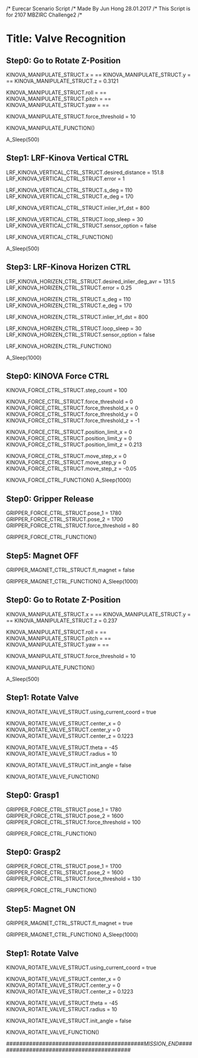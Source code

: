 /* Eurecar Scenario Script 
/* Made By Jun Hong 28.01.2017
/* This Script is for 2107 MBZIRC Challenge2
/*

# Title: Valve Recognition

## Step0: Go to Rotate Z-Position

KINOVA_MANIPULATE_STRUCT.x = ==
KINOVA_MANIPULATE_STRUCT.y = ==
KINOVA_MANIPULATE_STRUCT.z = 0.3121

KINOVA_MANIPULATE_STRUCT.roll = ==
KINOVA_MANIPULATE_STRUCT.pitch = ==
KINOVA_MANIPULATE_STRUCT.yaw = ==

KINOVA_MANIPULATE_STRUCT.force_threshold = 10

KINOVA_MANIPULATE_FUNCTION()

A_Sleep(500)


## Step1: LRF-Kinova Vertical CTRL

LRF_KINOVA_VERTICAL_CTRL_STRUCT.desired_distance = 151.8
LRF_KINOVA_VERTICAL_CTRL_STRUCT.error = 1

LRF_KINOVA_VERTICAL_CTRL_STRUCT.s_deg = 110
LRF_KINOVA_VERTICAL_CTRL_STRUCT.e_deg = 170

LRF_KINOVA_VERTICAL_CTRL_STRUCT.inlier_lrf_dst = 800

LRF_KINOVA_VERTICAL_CTRL_STRUCT.loop_sleep = 30
LRF_KINOVA_VERTICAL_CTRL_STRUCT.sensor_option = false

LRF_KINOVA_VERTICAL_CTRL_FUNCTION()

A_Sleep(500)

## Step3: LRF-Kinova Horizen CTRL

LRF_KINOVA_HORIZEN_CTRL_STRUCT.desired_inlier_deg_avr = 131.5
LRF_KINOVA_HORIZEN_CTRL_STRUCT.error = 0.25

LRF_KINOVA_HORIZEN_CTRL_STRUCT.s_deg = 110
LRF_KINOVA_HORIZEN_CTRL_STRUCT.e_deg = 170

LRF_KINOVA_HORIZEN_CTRL_STRUCT.inlier_lrf_dst = 800

LRF_KINOVA_HORIZEN_CTRL_STRUCT.loop_sleep = 30
LRF_KINOVA_HORIZEN_CTRL_STRUCT.sensor_option = false

LRF_KINOVA_HORIZEN_CTRL_FUNCTION()

A_Sleep(1000)


## Step0: KINOVA Force CTRL

KINOVA_FORCE_CTRL_STRUCT.step_count = 100

KINOVA_FORCE_CTRL_STRUCT.force_threshold = 0
KINOVA_FORCE_CTRL_STRUCT.force_threshold_x = 0
KINOVA_FORCE_CTRL_STRUCT.force_threshold_y = 0
KINOVA_FORCE_CTRL_STRUCT.force_threshold_z = -1

KINOVA_FORCE_CTRL_STRUCT.position_limit_x = 0
KINOVA_FORCE_CTRL_STRUCT.position_limit_y = 0
KINOVA_FORCE_CTRL_STRUCT.position_limit_z = 0.213

KINOVA_FORCE_CTRL_STRUCT.move_step_x = 0
KINOVA_FORCE_CTRL_STRUCT.move_step_y = 0
KINOVA_FORCE_CTRL_STRUCT.move_step_z = -0.05

KINOVA_FORCE_CTRL_FUNCTION()
A_Sleep(1000)

## Step0: Gripper Release

GRIPPER_FORCE_CTRL_STRUCT.pose_1 = 1780
GRIPPER_FORCE_CTRL_STRUCT.pose_2 = 1700
GRIPPER_FORCE_CTRL_STRUCT.force_threshold = 80

GRIPPER_FORCE_CTRL_FUNCTION()


## Step5: Magnet OFF

GRIPPER_MAGNET_CTRL_STRUCT.fl_magnet = false

GRIPPER_MAGNET_CTRL_FUNCTION()
A_Sleep(1000)

## Step0: Go to Rotate Z-Position

KINOVA_MANIPULATE_STRUCT.x = ==
KINOVA_MANIPULATE_STRUCT.y = ==
KINOVA_MANIPULATE_STRUCT.z = 0.237

KINOVA_MANIPULATE_STRUCT.roll = ==
KINOVA_MANIPULATE_STRUCT.pitch = ==
KINOVA_MANIPULATE_STRUCT.yaw = ==

KINOVA_MANIPULATE_STRUCT.force_threshold = 10

KINOVA_MANIPULATE_FUNCTION()

A_Sleep(500)


## Step1: Rotate Valve

KINOVA_ROTATE_VALVE_STRUCT.using_current_coord = true

KINOVA_ROTATE_VALVE_STRUCT.center_x = 0
KINOVA_ROTATE_VALVE_STRUCT.center_y = 0
KINOVA_ROTATE_VALVE_STRUCT.center_z = 0.1223

KINOVA_ROTATE_VALVE_STRUCT.theta = -45
KINOVA_ROTATE_VALVE_STRUCT.radius = 10

KINOVA_ROTATE_VALVE_STRUCT.init_angle = false

KINOVA_ROTATE_VALVE_FUNCTION()


## Step0: Grasp1

GRIPPER_FORCE_CTRL_STRUCT.pose_1 = 1780
GRIPPER_FORCE_CTRL_STRUCT.pose_2 = 1600
GRIPPER_FORCE_CTRL_STRUCT.force_threshold = 100

GRIPPER_FORCE_CTRL_FUNCTION()

## Step0: Grasp2

GRIPPER_FORCE_CTRL_STRUCT.pose_1 = 1700
GRIPPER_FORCE_CTRL_STRUCT.pose_2 = 1600
GRIPPER_FORCE_CTRL_STRUCT.force_threshold = 130

GRIPPER_FORCE_CTRL_FUNCTION()

## Step5: Magnet ON

GRIPPER_MAGNET_CTRL_STRUCT.fl_magnet = true

GRIPPER_MAGNET_CTRL_FUNCTION()
A_Sleep(1000)


## Step1: Rotate Valve

KINOVA_ROTATE_VALVE_STRUCT.using_current_coord = true

KINOVA_ROTATE_VALVE_STRUCT.center_x = 0
KINOVA_ROTATE_VALVE_STRUCT.center_y = 0
KINOVA_ROTATE_VALVE_STRUCT.center_z = 0.1223

KINOVA_ROTATE_VALVE_STRUCT.theta = -45
KINOVA_ROTATE_VALVE_STRUCT.radius = 10

KINOVA_ROTATE_VALVE_STRUCT.init_angle = false

KINOVA_ROTATE_VALVE_FUNCTION()

##########################################_MISSION_END_##########################################
